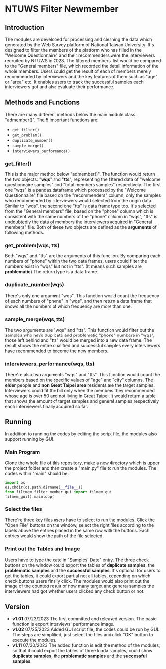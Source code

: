 # NTUWS Filter Newmember
## Introduction
The modules are developed for processing and cleaning the data which generated by the Web Survey platform of National Taiwan University. It's designed to filter the members of the platform who has filled in the "Welcome Questionnaire" and their recommenders were the interviewers recruited by NTUWS in 2023. The filtered members' list would be compared to the "General members" file, which recorded the detail information of the whole members. 
Users could get the result of each of members merely recommended by interviewers and the key features of them such as "age" or "area" etc. It enables users to track the successful samples each interviewers got and also evaluate their performance.
## Methods and Functions
There are many different methods below the main module class "admember()". The 5 important functions are: 
* ``get_filter()``
* ``get_problem()``
* ``duplicate_number()``
* ``sample_merge()``
* ``interviewers_performance()``
### get_filter()
This is the major method below "admember()". The function would return the two objects: "**wqs**" and "**tts**", representing the filtered data of "welcome questionnaire samples" and "total members samples" respectively. The first one "wqs" is a pandas.dataframe which processed by the "Welcome Questionnaire" file based on the "recommenders" column, only the samples who recommended by interviewers would selected from the origin data. Similar to "wqs", the second one "tts" is data frame type too. It's selected from the "General members" file, based on the "phone" column which is consistent with the same numbers of the "phone" column in "wqs", "tts" is undoubtedly the data of members the interviewers acquired in "General members" file.
Both of these two objects are defined as the **arguments** of following methods.
### get_problem(wqs, tts)
Both "wqs" and "tts" are the arguments of this function. By comparing each numbers of "phone" within the two data frames, users could filter the numbers exist in "wqs" but not in "tts". (It means such samples are **problematic**) The return type is a data frame.
### duplicate_number(wqs)
There's only one argument "wqs". This function would count the frequency of each numbers of "phone" in "wqs", and then return a data frame that shows all the numbers of which frequency are more than one. 
### sample_merge(wqs, tts)
The two arguments are "wqs" and "tts". This function would filter out the samples who have duplicate and problematic "phone" numbers in "wqs", those left behind and "tts" would be merged into a new data frame. The result shows the entire qualified and successful samples every interviewers have recommended to become the new members.
### interviewers_performance(wqs, tts)
There're also two arguments "wqs" and "tts". This function would count the members based on the specific values of "age" and "city" columns. The **elder** people and **non Great Taipei area** residents are the target samples. Interviewers could fit the bill only when the members they recommended whose age is over 50 and not living in Great Taipei. It would return a table that shows the amount of target samples and general samples respectively each interviewers finally acquired so far.
## Running
In addition to running the codes by editing the script file, the modules also support running by GUI. 
### Main Program
Clone the whole file of this repository, make a new directory which is upper the project folder and then create a "main\.py" file to run the modules. The codes within "main" should be:
```python
import os  
os.chdir(os.path.dirname(__file__))    
from filtmem.filter_member_gui import filmem_gui   
filmem_gui().mainloop()
```
### Select the files
There're three key files users have to select to run the modules. Click the "Open File" buttons on the window, select the right files according to the labels above the entries placed in the same row with the buttons. Each entries would show the path of the file selected.
### Print out the Tables and Image
Users have to type the date in "Samples' Date" entry. The three check buttons on the window could export the tables of **duplicate samples**, the **problematic samples** and the **successful samples**. It's optional for users to get the tables, it could export partial not all tables, depending on which check buttons users finally click. The modules would also print out the image of the counted result of how many target and general samples the interviewers had got whether users clicked any check button or not.
## Version
* **v1.01** 07/23/2023
The first committed and released version. The basic function is export interviews' performance image.
* **v1.02** 07/25/2023
Added GUI script file, the codes could be run by GUI. The steps are simplified, just select the files and click "OK" button to execute the modules.
* **v1.11** 07/30/2023
The added function is edit the method of the modules, so that it could export the tables of three kinda samples, could show **duplicate samples**, the **problematic samples** and the **successful samples**.
